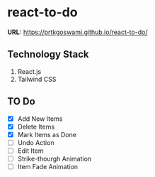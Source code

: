 # react-to-do
**URL:** https://prtkgoswami.github.io/react-to-do/

## Technology Stack
1. React.js
2. Tailwind CSS

## TO Do
- [x] Add New Items
- [x] Delete Items
- [x] Mark Items as Done
- [ ] Undo Action
- [ ] Edit Item
- [ ] Strike-thourgh Animation
- [ ] Item Fade Animation
